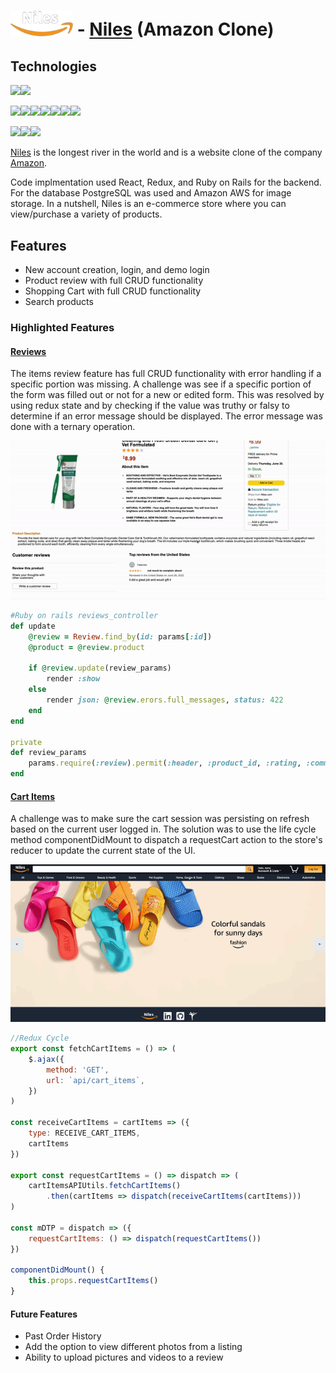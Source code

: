
# <img src="./app/assets/images/white_logo.png" alt="drawing" width="100"/> - [Niles](https://niles-app-academy.herokuapp.com/#/)  (Amazon Clone)


## Technologies

<img src="https://img.shields.io/badge/JavaScript-323330?style=for-the-badge&logo=javascript&logoColor=F7DF1E" height="16"/><img src="https://img.shields.io/badge/Ruby-CC342D?style=for-the-badge&logo=ruby&logoColor=white" height="16" />


<img src="https://img.shields.io/badge/React-20232A?style=for-the-badge&logo=react&logoColor=61DAFB" height="16"/><img src="https://img.shields.io/badge/Redux-593D88?style=for-the-badge&logo=redux&logoColor=white" height="16"/><img src="https://img.shields.io/badge/React_Router-CA4245?style=for-the-badge&logo=react-router&logoColor=white" height="16" /><img src="https://img.shields.io/badge/jQuery-0769AD?style=for-the-badge&logo=jquery&logoColor=white" height="16" /><img src="https://img.shields.io/badge/HTML-239120?style=for-the-badge&logo=html5&logoColor=white" height="16" /><img src="https://img.shields.io/badge/Sass-CC6699?style=for-the-badge&logo=sass&logoColor=white" height="16" /><img src="https://img.shields.io/badge/CSS-239120?&style=for-the-badge&logo=css3&logoColor=white" height="16"/>

<img src="https://img.shields.io/badge/Ruby_on_Rails-CC0000?style=for-the-badge&logo=ruby-on-rails&logoColor=white" height="16"/><img src="https://img.shields.io/badge/PostgreSQL-316192?style=for-the-badge&logo=postgresql&logoColor=white" height="16"/><img src="https://img.shields.io/badge/Amazon_AWS-232F3E?style=for-the-badge&logo=amazon-aws&logoColor=white" height="16" /><img src="https://img.shields.io/badge/GitHub-100000?style=for-the-badge&logo=github&logoColor=white" height="16" width="69"/> <img src="https://img.shields.io/badge/Heroku-430098?style=for-the-badge&logo=heroku&logoColor=white" height="16" width="70"/>

[Niles](https://niles-app-academy.herokuapp.com/#/) is the longest river in the world and is a website clone of the company [Amazon](www.amazon.com).  

Code implmentation used React, Redux, and Ruby on Rails for the backend. For the database PostgreSQL was used and Amazon AWS for image storage.  In a nutshell, Niles is an e-commerce store where you can view/purchase a variety of products.

## Features
 * New account creation, login, and demo login
 * Product review with full CRUD functionality
 * Shopping Cart with full CRUD functionality
 * Search products

### <b>Highlighted Features</b>

#### <u>Reviews</u>
The items review feature has full CRUD functionality with error handling if a specific portion was missing. A challenge was see if a specific portion of the form was filled out or not for a new or edited form.  This was resolved by using redux state and by checking if the value was truthy or falsy to determine if an error message should be displayed.  The error message was done with a ternary operation. 

![crud](crud.gif)

```ruby
#Ruby on rails reviews_controller
def update
    @review = Review.find_by(id: params[:id])
    @product = @review.product

    if @review.update(review_params)
        render :show
    else
        render json: @review.erors.full_messages, status: 422
    end
end

private
def review_params
    params.require(:review).permit(:header, :product_id, :rating, :comment)
end
```

#### <u>Cart Items</u>
A challenge was to make sure the cart session was persisting on refresh based on the current user logged in.  The solution was to use the life cycle method componentDidMount to dispatch a requestCart action to the store's reducer to update the current state of the UI.

![cart](cart.gif)

```javascript
//Redux Cycle
export const fetchCartItems = () => (
    $.ajax({
        method: 'GET',
        url: `api/cart_items`,
    })
)

const receiveCartItems = cartItems => ({
    type: RECEIVE_CART_ITEMS,
    cartItems
})

export const requestCartItems = () => dispatch => (
    cartItemsAPIUtils.fetchCartItems()
        .then(cartItems => dispatch(receiveCartItems(cartItems)))
)

const mDTP = dispatch => ({
    requestCartItems: () => dispatch(requestCartItems())
})

componentDidMount() {
    this.props.requestCartItems()
}
```

#### Future Features
 * Past Order History
 * Add the option to view different photos from a listing
 * Ability to upload pictures and videos to a review